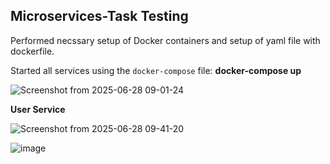 ## Microservices-Task Testing 

Performed necssary setup of Docker containers and setup of yaml file with dockerfile.

Started all services using the `docker-compose` file:
  **docker-compose up**


  ![Screenshot from 2025-06-28 09-01-24](https://github.com/user-attachments/assets/ebbed727-c29c-41e8-a6f9-347c664aced1)


**User Service**

  ![Screenshot from 2025-06-28 09-41-20](https://github.com/user-attachments/assets/1665b8bb-d618-4c05-9274-449901b3bef3)

  ![image](https://github.com/user-attachments/assets/4c3feef0-3dea-4c85-9123-7d4a34a98164)
